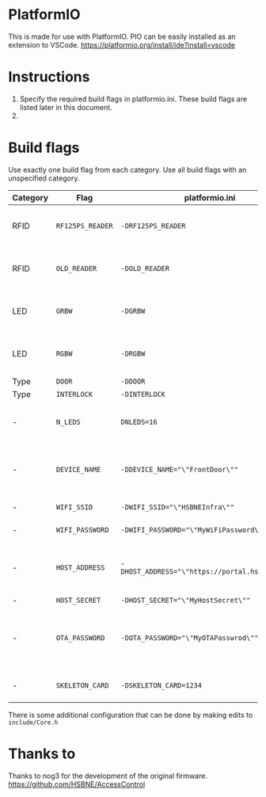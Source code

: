# PlatformIO
This is made for use with PlatformIO. PIO can be easily installed as an extension to VSCode.
https://platformio.org/install/ide?install=vscode

# Instructions
1. Specify the required build flags in platformio.ini. These build flags are listed later in this document.
2. 

# Build flags
Use exactly one build flag from each category. Use all build flags with an unspecified category.

|Category | Flag | platformio.ini | Description |
|-|-|-|-|
| RFID | `RF125PS_READER` | `-DRF125PS_READER` | The interlock uses the newer RF125PS RFID reader hardware. Use this flag for new interlocks.
| RFID | `OLD_READER` | `-DOLD_READER` | The interlock uses the old RFID reader. There are almost none of these readers left in use. |
| LED | `GRBW` | `-DGRBW` | The staaus LED used a Green Red Blue White color scheme. Used on newer interlocks |
| LED | `RGBW` | `-DRGBW` | The status LED uses a Red Green Blue White color scheme. Usually used on older interlocks. |
| Type | `DOOR` | `-DDOOR` | This device is a door. |
| Type | `INTERLOCK` | `-DINTERLOCK` | This device is an interlock |
| - | `N_LEDS` | `DNLEDS=16` | How many status light LEDS the device has. Usually 1 for interlocks and 16 for doors.
| - | `DEVICE_NAME` | `-DDEVICE_NAME="\"FrontDoor\""` | The name of the device, e.g. "FrontDoor". This can be anything (don't use spaces) but make it descriptive. |
| - | `WIFI_SSID` | `-DWIFI_SSID="\"HSBNEInfra\""` | The WiFi SSID. Please use HSBNEInfra. |
| - | `WIFI_PASSWORD` | `-DWIFI_PASSWORD="\"MyWiFiPassword\""` | The password for the WiFi. |
| - | `HOST_ADDRESS` | `-DHOST_ADDRESS="\"https://portal.hsbne.org\""` | The host address for the interlock ot talk to. Probably `https://portal.hsbne.org`. Do not include a trailing `/`.
| - | `HOST_SECRET` | `-DHOST_SECRET="\"MyHostSecret\""` | ~ |
| - | `OTA_PASSWORD` | `-DOTA_PASSWORD="\"MyOTAPasswrod\""` | The password to be used for Over The Air (OTA) firmware updates. __Please do not make one up, use the established password system.__ |
| - | `SKELETON_CARD` | `-DSKELETON_CARD=1234` | An RFID number that will always unlock this door/interlock.

There is some additional configuration that can be done by making edits to `include/Core.h`

# Thanks to
Thanks to nog3 for the development of the original firmware.
https://github.com/HSBNE/AccessControl